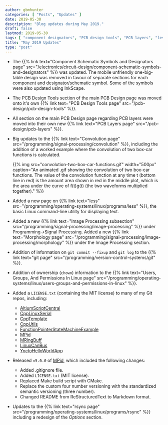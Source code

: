```yaml
---
author: gbmhunter
categories: [ "Posts", "Updates" ]
date: 2019-05-30
description: "Blog updates during May 2019."
draft: false
lastmod: 2019-05-30
tags: [ "component designators", "PCB design tools", "PCB layers", "less", "convolution", "git", "fixup", "logs", "chown", "ownership", "Linux", "image processing" ]
title: "May 2019 Updates"
type: "post"
---
```


* The {{% link text="Component Schematic Symbols and Designators page" src="/electronics/circuit-design/component-schematic-symbols-and-designators" %}} was updated. The mobile unfriendly one-big-table design was removed in favour of separate sections for each component and designator/schematic symbol. Some of the symbols were also updated using InkScape.

* The PCB Design Tools section of the main PCB Design page was moved onto it's own {{% link text="PCB Design Tools page" src="/pcb-design/pcb-design-tools" %}}.

* All section on the main PCB Design page regarding PCB layers were moved into their own new {{% link text="PCB Layers page" src="/pcb-design/pcb-layers" %}}.

* Big updates to the {{% link text="Convolution page" src="/programming/signal-processing/convolution" %}}, including the addition of a worked example where the convolution of two box-car functions is calculated.

    {{% img src="convolution-two-box-car-functions.gif" width="500px" caption="An animated .gif showing the convolution of two box-car functions. The value of the convolution function at any time t (bottom line in red) is the amount area shown in red in the middle plot, which is the area under the curve of f(t)g(t) (the two waveforms multiplied together)." %}}

* Added a new page on {{% link text="less" src="/programming/operating-systems/linux/programs/less" %}}, the basic Linux command-line utility for displaying text.

* Added a new {{% link text="Image Processing subsection" src="/programming/signal-processing/image-processing" %}} under Programming->Signal Processing. Added a new {{% link text="Morphology page" src="/programming/signal-processing/image-processing/morphology" %}} under the Image Processing section.

* Addition of information on `git commit --fixup` and `git log` to the {{% link text="git page" src="/programming/version-control-systems/git" %}}.

* Addition of ownership (`chown`) information to the {{% link text="Users, Groups, And Permissions In Linux page" src="/programming/operating-systems/linux/users-groups-and-permissions-in-linux" %}}.

* Added a `LICENSE.txt` (containing the MIT license) to many of my Git repos, including:
    * [AltiumScriptCentral](https://github.com/gbmhunter/AltiumScriptCentral)
    * [CppLinuxSerial](https://github.com/gbmhunter/CppLinuxSerial)
    * [CppTemplate](https://github.com/gbmhunter/CppTemplate)
    * [CppUtils](https://github.com/gbmhunter/CppUtils)
    * [FunctionPointerStateMachineExample](https://github.com/gbmhunter/FunctionPointerStateMachineExample)
    * [MPid](https://github.com/gbmhunter/MPid)
    * [MRingBuff](https://github.com/gbmhunter/MRingBuff)
    * [LinuxCanBus](https://github.com/gbmhunter/LinuxCanBus)
    * [YoctoHelloWorldApp](https://github.com/gbmhunter/YoctoHelloWorldApp)

* Released `v5.0.0` of [MPid](https://github.com/gbmhunter/MPid), which included the following changes:
    * Added .gitignore file.
    * Added `LICENSE.txt` (MIT license).
    * Replaced Make build script with CMake.
    * Replace the custom four number versioning with the standardized semantic versioning (three number).
    * Changed README from ReStructuredText to Markdown format.

* Updates to the {{% link text="rsync page" src="/programming/operating-systems/linux/programs/rsync" %}} including a redesign of the _Options_ section.